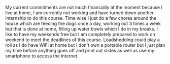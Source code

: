 My current commitments are not much financially at the moment because I live at home, I am currently not working and have turned down another internship to do this course. Time wise I just do a few chores around the house which  are feeding the dogs once a day, working out 3 times a week but that is done at home, filling up water bowls which I do in my breaks. I like to have my weekends free but I am completely prepared to work on weekend to meet the deadlines of this course. Loadshedding could play a roll as I do have WiFi at home but I don't own a portable router but I just plan my time before anything goes off and print out slides as well as use my smartphone to access the internet.  